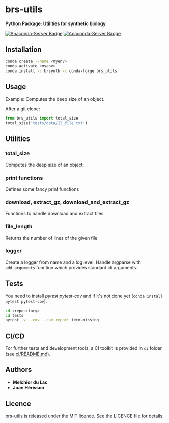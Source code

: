 # brs-utils

**Python Package: Utilities for synthetic biology**

[![Anaconda-Server Badge](https://anaconda.org/brsynth/brs_utils/badges/latest_release_date.svg)](https://anaconda.org/brsynth/brs_utils) [![Anaconda-Server Badge](https://anaconda.org/brsynth/brs_utils/badges/version.svg)](https://anaconda.org/brsynth/brs_utils)

## Installation

```sh
conda create --name <myenv>
conda activate <myenv>
conda install -c brsynth -c conda-forge brs_utils
``` 

## Usage

Example: Computes the deep size of an object.

After a git clone:

```python
from brs_utils import total_size
total_size('tests/data/1l_file.txt')
```

## Utilities

### total_size
Computes the deep size of an object.

### print functions
Defines some fancy print functions

### download, extract_gz, download_and_extract_gz
Functions to handle download and extract files

### file_length
Returns the number of lines of the given file

### logger
Create a logger from name and a log level. Handle argparse with `add_arguments` function which provides standard cli arguments.

## Tests

You need to install *pytest* *pytest-cov* and  if it's not done yet (`conda install pytest pytest-cov`).

```bash
cd <repository>
cd tests
pytest -v --cov --cov-report term-missing
```

## CI/CD
For further tests and development tools, a CI toolkit is provided in `ci` folder (see [ci/README.md](ci/README.md)).


## Authors

* **Melchior du Lac**
* **Joan Hérisson**


## Licence
brs-utils is released under the MIT licence. See the LICENCE file for details.
